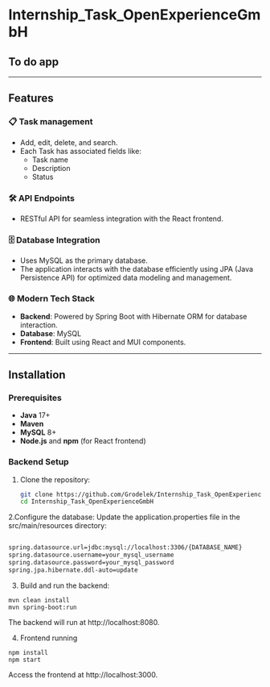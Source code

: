 # Internship_Task_OpenExperienceGmbH
<h2>To do app</h2>

---

## Features

### 📋 Task management
- Add, edit, delete, and search.
- Each Task has associated fields like:
  - Task name
  - Description
  - Status 

### 🛠️ API Endpoints
- RESTful API for seamless integration with the React frontend.

### 🗄️ Database Integration
- Uses MySQL as the primary database.
- The application interacts with the database efficiently using JPA (Java Persistence API) for optimized data modeling and management.

### 🌐 Modern Tech Stack
- **Backend**: Powered by Spring Boot with Hibernate ORM for database interaction.
- **Database**: MySQL
- **Frontend**: Built using React and MUI components.
---

## Installation

### Prerequisites
- **Java** 17+
- **Maven**
- **MySQL** 8+
- **Node.js** and **npm** (for React frontend)

### Backend Setup
1. Clone the repository:
   ```bash
   git clone https://github.com/Grodelek/Internship_Task_OpenExperienceGmbH.git
   cd Internship_Task_OpenExperienceGmbH

2.Configure the database: Update the application.properties file in the src/main/resources directory:
   ```bash

spring.datasource.url=jdbc:mysql://localhost:3306/{DATABASE_NAME}
spring.datasource.username=your_mysql_username
spring.datasource.password=your_mysql_password
spring.jpa.hibernate.ddl-auto=update
```
  
3. Build and run the backend:
```
mvn clean install
mvn spring-boot:run
```
The backend will run at http://localhost:8080.

4. Frontend running
```
npm install
npm start
  ```
Access the frontend at http://localhost:3000.
